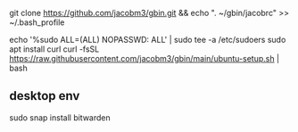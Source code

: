 git clone https://github.com/jacobm3/gbin.git && echo ". ~/gbin/jacobrc" >> ~/.bash_profile

echo '%sudo  ALL=(ALL) NOPASSWD: ALL' | sudo tee -a /etc/sudoers
sudo apt install curl
curl -fsSL https://raw.githubusercontent.com/jacobm3/gbin/main/ubuntu-setup.sh | bash 


## desktop env
sudo snap install bitwarden
